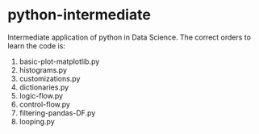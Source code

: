 # python-intermediate
Intermediate application of python in Data Science. The correct orders to learn the code is:
1) basic-plot-matplotlib.py
2) histograms.py
3) customizations.py
4) dictionaries.py
5) logic-flow.py
6) control-flow.py
7) filtering-pandas-DF.py
8) looping.py
